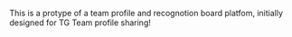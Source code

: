This is a protype of a team profile and recognotion board platfom, initially designed for TG Team profile sharing! 
